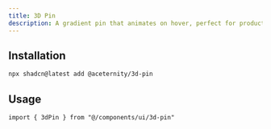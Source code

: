 ```yaml
---
title: 3D Pin
description: A gradient pin that animates on hover, perfect for product links.
---
```


## Installation

```bash
npx shadcn@latest add @aceternity/3d-pin
```

## Usage

```tsx showLineNumbers
import { 3dPin } from "@/components/ui/3d-pin"
```
